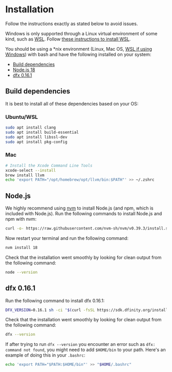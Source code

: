 # Installation

Follow the instructions exactly as stated below to avoid issues.

Windows is only supported through a Linux virtual environment of some kind, such as [WSL](https://learn.microsoft.com/en-us/windows/wsl/install). Follow [these instructions to install WSL](https://learn.microsoft.com/en-us/windows/wsl/install).

You should be using a \*nix environment (Linux, Mac OS, [WSL if using Windows](https://learn.microsoft.com/en-us/windows/wsl/install)) with bash and have the following installed on your system:

-   [Build dependencies](#build-dependencies)
-   [Node.js 18](#nodejs)
-   [dfx 0.16.1](#dfx-0161)

## Build dependencies

It is best to install all of these dependencies based on your OS:

### Ubuntu/WSL

```bash
sudo apt install clang
sudo apt install build-essential
sudo apt install libssl-dev
sudo apt install pkg-config
```

### Mac

```bash
# Install the Xcode Command Line Tools
xcode-select --install
brew install llvm
echo 'export PATH="/opt/homebrew/opt/llvm/bin:$PATH"' >> ~/.zshrc
```

## Node.js

We highly recommend using [nvm](https://github.com/nvm-sh/nvm) to install Node.js (and npm, which is included with Node.js). Run the following commands to install Node.js and npm with nvm:

```bash
curl -o- https://raw.githubusercontent.com/nvm-sh/nvm/v0.39.3/install.sh | bash
```

Now restart your terminal and run the following command:

```bash
nvm install 18
```

Check that the installation went smoothly by looking for clean output from the following command:

```bash
node --version
```

## dfx 0.16.1

Run the following command to install dfx 0.16.1:

```bash
DFX_VERSION=0.16.1 sh -ci "$(curl -fsSL https://sdk.dfinity.org/install.sh)"
```

Check that the installation went smoothly by looking for clean output from the following command:

```bash
dfx --version
```

If after trying to run `dfx --version` you encounter an error such as `dfx: command not found`, you might need to add `$HOME/bin` to your path. Here's an example of doing this in your `.bashrc`:

```bash
echo 'export PATH="$PATH:$HOME/bin"' >> "$HOME/.bashrc"
```
